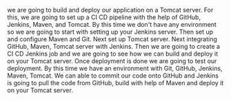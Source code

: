 we are going to build and deploy our application on a Tomcat server.
For this, we are going to set up a CI CD pipeline with the help of GitHub, Jenkins, Maven, and Tomcat.
By this time we don't have any environment so we are going to start with setting up your Jenkins server.
Then set up and configure Maven and Git.
Next set up Tomcat server.
Next integrating GitHub, Maven, Tomcat server with Jenkins.
Then we are going to create a CI CD Jenkins job and we are going to see how we can build and deploy it on your Tomcat server.
Once deployment is done we are going to test our deployment.
By this time we have an environment with Git, GitHub, Jenkins, Maven, Tomcat.
We can able to commit our code onto GitHub and Jenkins is going to pull the code from GitHub, build with help of Maven and deploy it on your Tomcat server.

